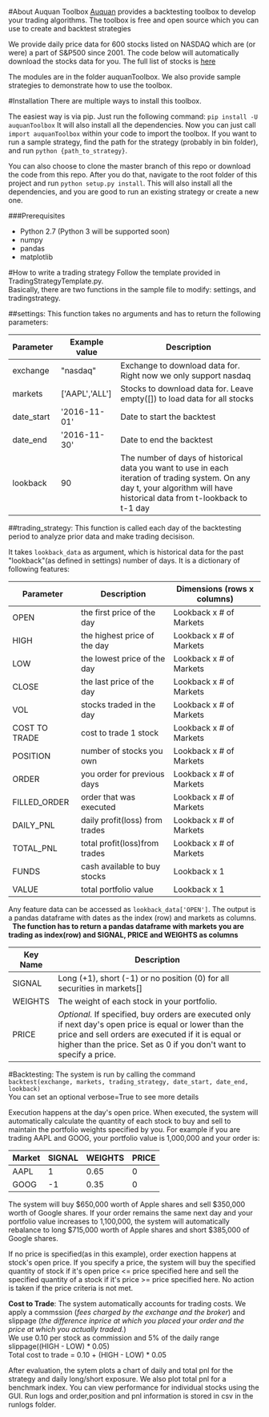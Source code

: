 #About Auquan Toolbox
[Auquan](http://www.auquan.com) provides a backtesting toolbox to develop your trading algorithms. The toolbox is free and open source which you can use to create and backtest strategies

We provide daily price data for 600 stocks listed on NASDAQ which are (or were) a part of S&P500 since 2001. The code below will automatically download the stocks data for you. The full list of stocks is [here](https://raw.githubusercontent.com/Auquan/auquan-historical-data/master/nasdaq/nasdaq.txt)

The modules are in the folder auquanToolbox. We also provide sample strategies to demonstrate how to use the toolbox.

#Installation
There are multiple ways to install this toolbox.

The easiest way is via pip. Just run the following command:
`pip install -U auquanToolbox`
It will also install all the dependencies. Now you can just call `import auquanToolbox` within your code to import the toolbox. If you want to run a sample strategy, find the path for the strategy (probably in bin folder), and run `python {path_to_strategy}`.

You can also choose to clone the master branch of this repo or download the code from this repo. After you do that, navigate to the root folder of this project and run `python setup.py install`. This will also install all the dependencies, and you are good to run an existing strategy or create a new one.

###Prerequisites
- Python 2.7 (Python 3 will be supported soon)
- numpy
- pandas
- matplotlib


#How to write a trading strategy
Follow the template provided in TradingStrategyTemplate.py.  
Basically, there are two functions in the sample file to modify: settings, and tradingstrategy.

##settings:
This function takes no arguments and has to return the following parameters:

| Parameter | Example value | Description |
| --------- | ------------- | ----------- |
|exchange | "nasdaq"   |       Exchange to download data for. Right now we only support nasdaq
|markets | ['AAPL','ALL']|     Stocks to download data for. Leave empty([]) to load data for all stocks
|date_start | '2016-11-01'|    Date to start the backtest
|date_end | '2016-11-30'   |   Date to end the backtest
|lookback | 90              |  The number of days of historical data you want to use in each iteration of trading system. On any day t, your algorithm will have historical data from t-lookback to t-1 day

##trading_strategy:
This function is called each day of the backtesting period to analyze prior data and make trading decisison.  

It takes `lookback_data` as argument, which is historical data for the past "lookback"(as defined in settings) number of days. It is a dictionary of following features:

| Parameter | Description | Dimensions (rows x columns) |
| --- | --- | --- |
|OPEN		|the first price of the day	|Lookback x # of Markets
|HIGH		|the highest price of the day	|Lookback x # of Markets
|LOW		|the lowest price of the day	|Lookback x # of Markets
|CLOSE		|the last price of the day	|Lookback x # of Markets
|VOL		|stocks traded in the day	|Lookback x # of Markets
|COST TO TRADE	|cost to trade 1 stock		|Lookback x # of Markets
|POSITION	|number of stocks you own	|Lookback x # of Markets
|ORDER		|you order for previous days	|Lookback x # of Markets
|FILLED_ORDER 	|order that was executed	|Lookback x # of Markets
|DAILY_PNL 	|daily profit(loss) from trades	|Lookback x # of Markets
|TOTAL_PNL 	|total profit(loss)from trades	|Lookback x # of Markets
|FUNDS 		|cash available to buy stocks	|Lookback x 1
|VALUE 		|total portfolio value		|Lookback x 1
     
Any feature data can be accessed as `lookback_data['OPEN']`. The output is a pandas dataframe with dates as the index (row) and markets as columns. 
    
**The function has to return a pandas dataframe with markets you are trading as index(row) and SIGNAL, PRICE and WEIGHTS as columns**  

| Key Name | Description |
| --- | --- |
| SIGNAL	| Long (+1), short (-1) or no position (0) for all securities in markets[]
| WEIGHTS | The weight of each stock in your portfolio.
| PRICE	| *Optional.* If specified, buy orders are executed only if next day's open price is equal or lower than the price and sell orders are executed if it is equal or higher than the price. Set as 0 if you don't want to specify a price.

    
#Backtesting:
The system is run by calling the command  
`backtest(exchange, markets, trading_strategy, date_start, date_end, lookback)`  
You can set an optional verbose=True to see more details  

Execution happens at the day's open price. When executed, the system will automatically calculate the quantity of each stock to buy and sell to maintain the portfolio weights specified by you. For example if you are trading AAPL and GOOG, your portfolio value is 1,000,000 and your order is:

| Market |SIGNAL|WEIGHTS|PRICE|
|---|---|---|---|
| AAPL| 1 | 0.65 | 0 |
| GOOG|-1 | 0.35 | 0 |

The system will buy $650,000 worth of Apple shares and sell $350,000 worth of Google shares. If your order remains the same next day and your portfolio value increases to 1,100,000, the system will automatically rebalance to long $715,000 worth of Apple shares and short $385,000 of Google shares. 

If no price is specified(as in this example), order exection happens at stock's open price. If you specify a price, the system will buy the specified quantity of stock if it's open price <= price specified here and sell the specified quantity of a stock if it's price >= price specified here. No action is taken if the price criteria is not met. 

**Cost to Trade**: The system automatically accounts for trading costs. We apply a commssion (*fees charged by the exchange and the broker*) and slippage (*the difference inprice at which you placed your order and the price at which you actually traded.*)  
We use 0.10 per stock as commission and 5% of the daily range slippage((HIGH - LOW) * 0.05)  
Total cost to trade = 0.10 + (HIGH - LOW) * 0.05  

After evaluation, the sytem plots a chart of daily and total pnl for the strategy and daily long/short exposure. We also plot total pnl for a benchmark index.
You can view performance for individual stocks using the GUI.
Run logs and order,position and pnl information is stored in csv in the runlogs folder.

